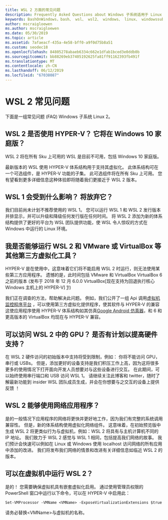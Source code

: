 ```yaml
---
title: WSL 2 方面的常见问题
description: Frequently Asked Questions about Windows 子系统适用于 Linux 2
keywords: BashOnWindows，bash、 wsl、 wsl2、 windows、 linux、 windowssubsystem、 ubuntu、 debian、 suse、 windows 10 的 windows 子系统安装
author: mscraigloewen
ms.author: mscraigloewen
ms.date: 05/30/2019
ms.topic: article
ms.assetid: 7afaeacf-435a-4e58-bff0-a9f0d75b8a51
ms.custom: seodec18
ms.openlocfilehash: 84805278abaeb6334c662e1dfab1bced3e0ddb0b
ms.sourcegitcommit: bb88269eb37405192625fa81ff91162393fb491f
ms.translationtype: MT
ms.contentlocale: zh-CN
ms.lasthandoff: 06/12/2019
ms.locfileid: "67038087"
---
```

# <a name="wsl-2-faq"></a>WSL 2 常见问题

下面是一组常见问题 (FAQ) Windows 子系统 Linux 2。

## <a name="does-wsl-2-use-hyper-v-will-it-be-available-on-windows-10-home"></a>WSL 2 是否使用 HYPER-V？ 它将在 Windows 10 家庭版？

WSL 2 将在所有 Sku 上可用的 WSL 是目前不可用，包括 Windows 10 家庭版。

最新版本的 WSL 使用 HYPER-V 体系结构用于支持其虚拟化。 此体系结构可在一个可选组件，是 HYPER-V 功能的子集。 此可选组件将在所有 Sku 上可用。 您有望看到更多详细信息这种体验即将随着我们更接近于 WSL 2 版本。

## <a name="what-will-happen-to-wsl-1-will-it-be-abandoned"></a>WSL 1 会受到什么影响？ 将放弃它？

我们目前尚未计划不推荐使用的 WSL 1。 您可以运行 WSL 1 和 WSL 2 发行版本并排显示，并可以升级和降级任何发行版在任何时间。 将 WSL 2 添加为新的体系结构提供了更好的平台为 WSL 团队提供功能，使 WSL 令人惊叹的方式在 Windows 中运行的 Linux 环境。

## <a name="will-i-be-able-to-run-wsl-2-and-other-3rd-party-virtualization-tools-such-as-vmware-or-virtualbox"></a>我是否能够运行 WSL 2 和 VMware 或 VirtualBox 等其他第三方虚拟化工具？

HYPER-V 是在使用中，这意味着它们将不能启用 WSL 2 时运行，则无法使用某些第三方应用程序。 遗憾的是，此时间包括 VMware 和 VirtualBox VirtualBox 6 之前的版本 (发布于 2018 年 12 月 6.0.0 VirtualBox[现在支持为回退执行核心 Windows 主机上的 HYPER-V] [ 1]!)

我们正在调查的方法，帮助解决此问题。 例如，我们公开了一组 Api 调用[虚拟机监控程序平台][ 2] ，可以使用第三方虚拟化提供程序，使其软件与 HYPER-V 的兼容 这使应用程序使用 HYPER-V 体系结构如其仿真[Google Android 仿真器][3]，和 6 和更高版本的 VirtualBox 均现在与 HYPER-V 兼容。

## <a name="can-i-access-the-gpu-in-wsl-2-are-there-plans-to-increase-hardware-support"></a>可以访问 WSL 2 中的 GPU？ 是否有计划以提高硬件支持？

在 WSL 2 硬件访问的初始版本中支持将受到限制，例如： 你将不能访问 GPU，串行或 USBs。 但是，添加更好的设备支持是我们积压工作上高，因为这将很多更多的使用情况下打开面向开发人员想要对与这些设备进行交互。 在此期间，可以始终使用串行端口和 USB 访问 WSL 1。 请继续关注此博客和 twitter，随时了解最新功能到 insider WSL 团队成员生成，并会在你想要与之交互的设备上提供反馈 ！

## <a name="will-wsl-2-be-able-to-use-networking-applications"></a>WSL 2 能够使用网络应用程序？

是的一般情况下应用程序的网络将更快并更好地工作，因为我们有完整的系统调用兼容性。 但是，新的体系结构使用虚拟化网络组件。 这意味着，在初始预览版中生成 WSL 2 将更类似行为与虚拟机，例如：WSL 2 将具有与主机计算机不同的 IP 地址。 我们致力于 WSL 2 感觉与 WSL 1 相同，包括提高我们网络的故事。 我们预计会快速可以例如在 Linux 或 Windows 使用 localhost 访问网络的所有应用中添加的改进。 我们将发布我们网络的情景和改进有关详细信息如临近 WSL 2 的版本。

## <a name="can-i-run-wsl-2-in-a-virtual-machine"></a>可以在虚拟机中运行 WSL 2？

是的！ 您需要确保虚拟机具有嵌套虚拟化启用。 通过使用管理员权限的 PowerShell 窗口中运行以下命令，可以在 HYPER-V 中启用此：

`Set-VMProcessor -VMName <VMName> -ExposeVirtualizationExtensions $true`

请务必替换&lt;VMName&gt;与虚拟机的名称。

 [1]: https://www.virtualbox.org/wiki/Changelog-6.0
 [2]: https://docs.microsoft.com/en-us/virtualization/api/
 [3]: https://devblogs.microsoft.com/visualstudio/hyper-v-android-emulator-support/